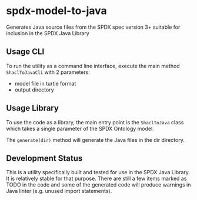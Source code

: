 # spdx-model-to-java
Generates Java source files from the SPDX spec version 3+ suitable for inclusion in the SPDX Java Library

## Usage CLI

To run the utility as a command line interface, execute the main method `ShaclToJavaCli` with 2 parameters:
- model file in turtle format
- output directory


## Usage Library

To use the code as a library, the main entry point is the `ShaclToJava` class which takes a single parameter of the SPDX Ontology model.

The `generate(dir)` method will generate the Java files in the dir directory.

## Development Status

This is a utility specifically built and tested for use in the SPDX Java Library.  
It is relatively stable for that purpose.
There are still a few items marked as TODO in the code and some of the generated code will produce warnings in Java linter (e.g. unused import statements).